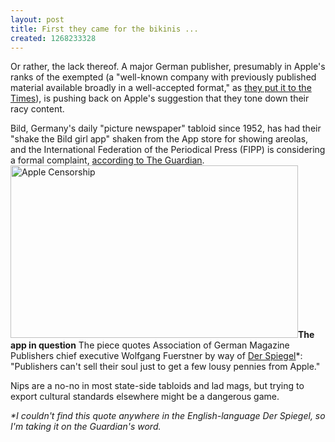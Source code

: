 ```yaml
---
layout: post
title: First they came for the bikinis ...
created: 1268233328
---
```

Or rather, the lack thereof. A major German publisher, presumably in Apple's ranks of the exempted (a "well-known company with previously published material available broadly in a well-accepted format," as <a href="http://www.nytimes.com/2010/02/23/technology/23apps.html?pagewanted=2">they put it to the Times</a>), is pushing back on Apple's suggestion that they tone down their racy content.

Bild, Germany's daily "picture newspaper" tabloid since 1952, has had their "shake the Bild girl app" shaken from the App store for showing areolas, and the International Federation of the Periodical Press (FIPP) is considering a formal complaint, <a href="http://www.guardian.co.uk/media/pda/2010/mar/09/bild-iphone-app">according to The Guardian</a>. 
<span class="inline inline-center"><img src="http://www.morisy.com/files/images/apple-censorship.jpg" alt="Apple Censorship" title="Apple Censorship"  class="image image-_original " width="460" height="276" /><span class="caption"><strong>The app in question</strong></span></span>
The piece quotes Association of German Magazine Publishers chief executive Wolfgang Fuerstner by way of <a href="http://www.spiegel.de/international/germany/0,1518,679976,00.html">Der Spiegel</a>*:  "Publishers can't sell their soul just to get a few lousy pennies from Apple."

Nips are a no-no in most state-side tabloids and lad mags, but trying to export cultural standards elsewhere might be a dangerous game.

<i>*I couldn't find this quote anywhere in the English-language Der Spiegel, so I'm taking it on the Guardian's word.</i>
